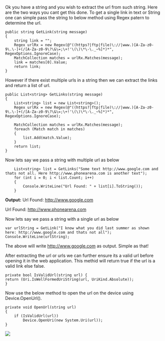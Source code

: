 Ok you have a string and you wish to extract the url from such string. Here are the two ways you cant get this done.
To get a single link in text or String one can simple pass the string to below method using Regex patern to determine the url.

```
public string GetLink(string message)
{
    string link = "";
    Regex urlRx = new Regex(@"((https?|ftp|file)\://|www.)[A-Za-z0-9\.\-]+(/[A-Za-z0-9\?\&\=;\+!'\(\)\*\-\._~%]*)*", RegexOptions.IgnoreCase);
    MatchCollection matches = urlRx.Matches(message);
    link = matches[0].Value;
    return link;
}
```
        
However if there exist multiple urls in a string then we can extract the links and return a list of url.
        
```
public List<string> GetLinks(string message)
{
    List<string> list = new List<string>();
    Regex urlRx = new Regex(@"((https?|ftp|file)\://|www.)[A-Za-z0-9\.\-]+(/[A-Za-z0-9\?\&\=;\+!'\(\)\*\-\._~%]*)*", RegexOptions.IgnoreCase);

    MatchCollection matches = urlRx.Matches(message);
    foreach (Match match in matches)
    {
        list.Add(match.Value);
    }
    return list;
}
```

Now lets say we pass a string with multiple url as below

```
    List<string> list = GetLinks("Some text http://www.google.com and thats not all. Here http://www.phonearena.com is another text");
    for (int i = 0; i < list.Count; i++)
    {
        Console.WriteLine("Url Found: " + list[i].ToString());
    }
```

**Output:**
Url Found: http://www.google.com

Url Found: http://www.phonearena.com

Now lets say we pass a string with a single url as below

```
var urlString = GetLink("I know what you did last summer as shown here: http://www.google.com and thats not all");
Console.WriteLine(urlString);
```

The above will write http://www.google.com as output. Simple as that!

After extracting the url or urls we can further ensure its a valid url before opening it in the web application. This methid will return true if the url is a valid link else false.

```
private bool IsValidUrl(string url) {
return (Uri.IsWellFormedUriString(url, UriKind.Absolute));
}
```

Now use the below method to open the url on the device using Device.OpenUrl().

```
private void OpenUrl(string url)
{
    if (IsValidUrl(url))
        Device.OpenUri(new System.Uri(url));
}
```

![](https://images.viblo.asia/b5e1d9be-5f9f-49f3-bcf4-bd716fe390be.jpg)